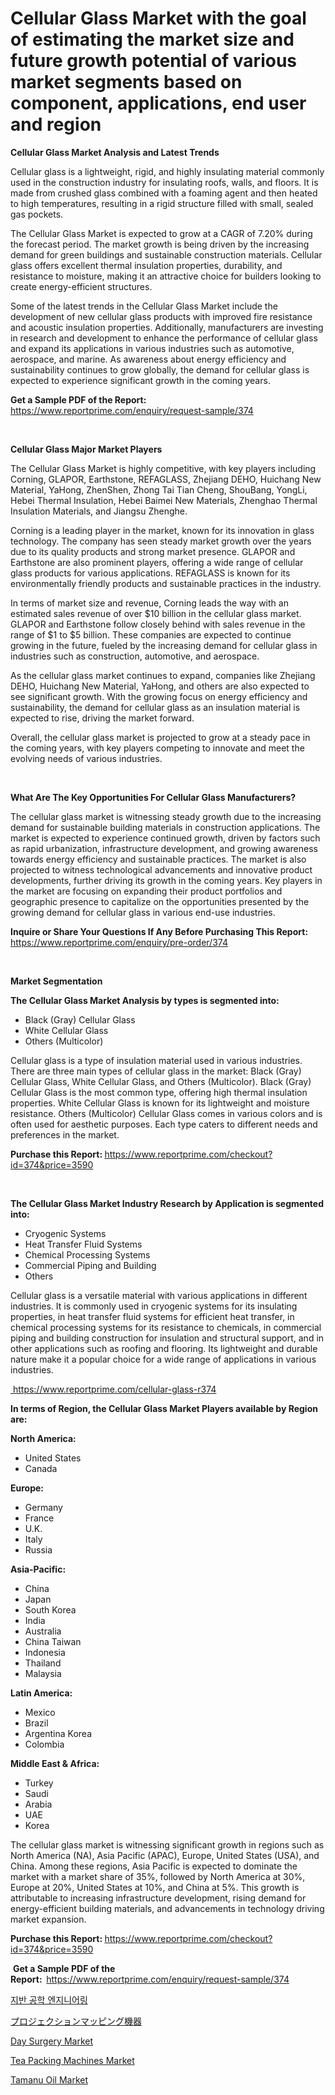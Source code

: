 <p><h1>Cellular Glass Market with the goal of estimating the market size and future growth potential of various market segments based on component, applications, end user and region</h1></p><p><strong>Cellular Glass Market Analysis and Latest Trends</strong></p>
<p><p>Cellular glass is a lightweight, rigid, and highly insulating material commonly used in the construction industry for insulating roofs, walls, and floors. It is made from crushed glass combined with a foaming agent and then heated to high temperatures, resulting in a rigid structure filled with small, sealed gas pockets.</p><p>The Cellular Glass Market is expected to grow at a CAGR of 7.20% during the forecast period. The market growth is being driven by the increasing demand for green buildings and sustainable construction materials. Cellular glass offers excellent thermal insulation properties, durability, and resistance to moisture, making it an attractive choice for builders looking to create energy-efficient structures.</p><p>Some of the latest trends in the Cellular Glass Market include the development of new cellular glass products with improved fire resistance and acoustic insulation properties. Additionally, manufacturers are investing in research and development to enhance the performance of cellular glass and expand its applications in various industries such as automotive, aerospace, and marine. As awareness about energy efficiency and sustainability continues to grow globally, the demand for cellular glass is expected to experience significant growth in the coming years.</p></p>
<p><strong>Get a Sample PDF of the Report:&nbsp;</strong> <a href="https://www.reportprime.com/enquiry/request-sample/374">https://www.reportprime.com/enquiry/request-sample/374</a></p>
<p>&nbsp;</p>
<p><strong>Cellular Glass Major Market Players</strong></p>
<p><p>The Cellular Glass Market is highly competitive, with key players including Corning, GLAPOR, Earthstone, REFAGLASS, Zhejiang DEHO, Huichang New Material, YaHong, ZhenShen, Zhong Tai Tian Cheng, ShouBang, YongLi, Hebei Thermal Insulation, Hebei Baimei New Materials, Zhenghao Thermal Insulation Materials, and Jiangsu Zhenghe. </p><p>Corning is a leading player in the market, known for its innovation in glass technology. The company has seen steady market growth over the years due to its quality products and strong market presence. GLAPOR and Earthstone are also prominent players, offering a wide range of cellular glass products for various applications. REFAGLASS is known for its environmentally friendly products and sustainable practices in the industry.</p><p>In terms of market size and revenue, Corning leads the way with an estimated sales revenue of over $10 billion in the cellular glass market. GLAPOR and Earthstone follow closely behind with sales revenue in the range of $1 to $5 billion. These companies are expected to continue growing in the future, fueled by the increasing demand for cellular glass in industries such as construction, automotive, and aerospace.</p><p>As the cellular glass market continues to expand, companies like Zhejiang DEHO, Huichang New Material, YaHong, and others are also expected to see significant growth. With the growing focus on energy efficiency and sustainability, the demand for cellular glass as an insulation material is expected to rise, driving the market forward. </p><p>Overall, the cellular glass market is projected to grow at a steady pace in the coming years, with key players competing to innovate and meet the evolving needs of various industries.</p></p>
<p>&nbsp;</p>
<p><strong>What Are The Key Opportunities For Cellular Glass Manufacturers?</strong></p>
<p><p>The cellular glass market is witnessing steady growth due to the increasing demand for sustainable building materials in construction applications. The market is expected to experience continued growth, driven by factors such as rapid urbanization, infrastructure development, and growing awareness towards energy efficiency and sustainable practices. The market is also projected to witness technological advancements and innovative product developments, further driving its growth in the coming years. Key players in the market are focusing on expanding their product portfolios and geographic presence to capitalize on the opportunities presented by the growing demand for cellular glass in various end-use industries.</p></p>
<p><strong>Inquire or Share Your Questions If Any Before Purchasing This Report:</strong> <a href="https://www.reportprime.com/enquiry/pre-order/374">https://www.reportprime.com/enquiry/pre-order/374</a></p>
<p>&nbsp;</p>
<p><strong>Market Segmentation</strong></p>
<p><strong>The Cellular Glass Market Analysis by types is segmented into:</strong></p>
<p><ul><li>Black (Gray) Cellular Glass</li><li>White Cellular Glass</li><li>Others (Multicolor)</li></ul></p>
<p><p>Cellular glass is a type of insulation material used in various industries. There are three main types of cellular glass in the market: Black (Gray) Cellular Glass, White Cellular Glass, and Others (Multicolor). Black (Gray) Cellular Glass is the most common type, offering high thermal insulation properties. White Cellular Glass is known for its lightweight and moisture resistance. Others (Multicolor) Cellular Glass comes in various colors and is often used for aesthetic purposes. Each type caters to different needs and preferences in the market.</p></p>
<p><strong>Purchase this Report:&nbsp;</strong><a href="https://www.reportprime.com/checkout?id=374&price=3590">https://www.reportprime.com/checkout?id=374&price=3590</a></p>
<p>&nbsp;</p>
<p><strong>The Cellular Glass Market Industry Research by Application is segmented into:</strong></p>
<p><ul><li>Cryogenic Systems</li><li>Heat Transfer Fluid Systems</li><li>Chemical Processing Systems</li><li>Commercial Piping and Building</li><li>Others</li></ul></p>
<p><p>Cellular glass is a versatile material with various applications in different industries. It is commonly used in cryogenic systems for its insulating properties, in heat transfer fluid systems for efficient heat transfer, in chemical processing systems for its resistance to chemicals, in commercial piping and building construction for insulation and structural support, and in other applications such as roofing and flooring. Its lightweight and durable nature make it a popular choice for a wide range of applications in various industries.</p></p>
<p><a href="https://www.reportprime.com/cellular-glass-r374">&nbsp;https://www.reportprime.com/cellular-glass-r374</a></p>
<p><strong>In terms of Region, the Cellular Glass Market Players available by Region are:</strong></p>
<p>
    <p> <strong> North America: </strong>
        <ul>
            <li>United States</li>
            <li>Canada</li>
        </ul>
        </p> 
    <p> <strong> Europe: </strong>
        <ul>
            <li>Germany</li>
            <li>France</li>
            <li>U.K.</li>
            <li>Italy</li>
            <li>Russia</li>
        </ul>
        </p> 
    <p> <strong> Asia-Pacific: </strong>
        <ul>
            <li>China</li>
            <li>Japan</li>
            <li>South Korea</li>
            <li>India</li>
            <li>Australia</li>
            <li>China Taiwan</li>
            <li>Indonesia</li>
            <li>Thailand</li>
            <li>Malaysia</li>
        </ul>
        </p> 
    <p> <strong> Latin America: </strong>
        <ul>
            <li>Mexico</li>
            <li>Brazil</li>
            <li>Argentina Korea</li>
            <li>Colombia</li>
        </ul>
        </p> 
    <p> <strong> Middle East & Africa: </strong>
        <ul>
            <li>Turkey</li>
            <li>Saudi</li>
            <li>Arabia</li>
            <li>UAE</li>
            <li>Korea</li>
        </ul>
    </p>
    </p>
<p><p>The cellular glass market is witnessing significant growth in regions such as North America (NA), Asia Pacific (APAC), Europe, United States (USA), and China. Among these regions, Asia Pacific is expected to dominate the market with a market share of 35%, followed by North America at 30%, Europe at 20%, United States at 10%, and China at 5%. This growth is attributable to increasing infrastructure development, rising demand for energy-efficient building materials, and advancements in technology driving market expansion.</p></p>
<p><strong>Purchase this Report: </strong><a href="https://www.reportprime.com/checkout?id=374&price=3590">https://www.reportprime.com/checkout?id=374&price=3590</a></p>
<p>&nbsp;<strong>Get a Sample PDF of the Report:&nbsp;&nbsp;</strong><a href="https://www.reportprime.com/enquiry/request-sample/374">https://www.reportprime.com/enquiry/request-sample/374</a></p>
<p><strong></strong></p>
<p><p><a href="https://medium.com/@lucianmaluan2022/%EA%B8%80%EB%A1%9C%EB%B2%8C-%EC%A7%80%EB%B0%98-%EA%B3%B5%ED%95%99-%EC%8B%9C%EC%9E%A5%EC%9D%98-%ED%8F%AC%EA%B4%84%EC%A0%81%EC%9D%B8-%EB%B6%84%EC%84%9D-%EC%84%B1%EC%9E%A5-%ED%8A%B8%EB%A0%8C%EB%93%9C-%EB%B0%8F-%EC%8B%9C%EC%9E%A5-%EC%98%88%EC%B8%A1-2024-2031-e4faba6f0ea2">지반 공학 엔지니어링</a></p><p><a href="https://medium.com/@trevawiszk20231/%E3%83%97%E3%83%AD%E3%82%B8%E3%82%A7%E3%82%AF%E3%82%B7%E3%83%A7%E3%83%B3%E3%83%9E%E3%83%83%E3%83%94%E3%83%B3%E3%82%B0%E6%A9%9F%E5%99%A8%E5%B8%82%E5%A0%B4-%E3%82%B0%E3%83%AD%E3%83%BC%E3%83%90%E3%83%AB%E3%81%8A%E3%82%88%E3%81%B3%E5%9C%B0%E5%9F%9F%E5%88%A5%E5%88%86%E6%9E%90-%E3%82%A8%E3%83%B3%E3%83%89%E3%83%A6%E3%83%BC%E3%82%B6%E3%83%BC-%E8%A3%BD%E5%93%81-%E3%81%8A%E3%82%88%E3%81%B3%E5%9C%B0%E5%9F%9F%E3%81%AB%E7%84%A6%E7%82%B9%E3%82%92%E5%BD%93%E3%81%A6%E3%82%8B-%E5%88%86%E6%9E%90%E3%81%A8%E4%BA%88%E6%B8%AC-2024%E5%B9%B4-2031%E5%B9%B4-6cf3add052c3">プロジェクションマッピング機器</a></p><p><a href="https://issuu.com/reportprime-2/docs/day-surgery-market-size-2030.pptx">Day Surgery Market</a></p><p><a href="https://www.linkedin.com/pulse/insights-tea-packing-machines-market-share-competitive-landscape-ns0ee">Tea Packing Machines Market</a></p><p><a href="https://github.com/waylose1223/Market-Research-Report-List-1/blob/main/tamanu-oil-market.md">Tamanu Oil Market</a></p></p>